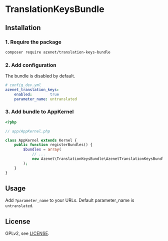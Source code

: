 # TranslationKeysBundle

## Installation
### 1. Require the package
```bash
composer require azenet/translation-keys-bundle
```

### 2. Add configuration
The bundle is disabled by default.
```yaml
# config_dev.yml
azenet_translation_keys:
    enabled:        true
    parameter_name: untranslated
```

### 3. Add bundle to AppKernel
```php
<?php

// app/AppKernel.php

class AppKernel extends Kernel {
	public function registerBundles() {
		$bundles = array(
			// ...
			new Azenet\TranslationKeysBundle\AzenetTranslationKeysBundle(),
		);
	}
}
```

## Usage
Add `?parameter_name` to your URLs. Default parameter_name is `untranslated`. 
 
## License
GPLv2, see [LICENSE](LICENSE).